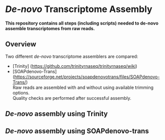 # *De-novo* Transcriptome Assembly

 **This repository contains all steps (including scripts) needed to de-novo assemble transcriptomes from raw reads.**
 
 ## Overview
 
 Two different _de-novo_ transcriptome assemblers are compared:
 * [Trinity] (https://github.com/trinityrnaseq/trinityrnaseq/wiki) 
 * [SOAPdenovo-Trans] (https://sourceforge.net/projects/soapdenovotrans/files/SOAPdenovo-Trans/)  
Raw reads are assembled with and without using available trimming options.  
Quality checks are performed after successful assembly.  
  
 ## *De-novo* assembly using Trinity
 
 ## *De-novo* assembly using SOAPdenovo-trans
 
